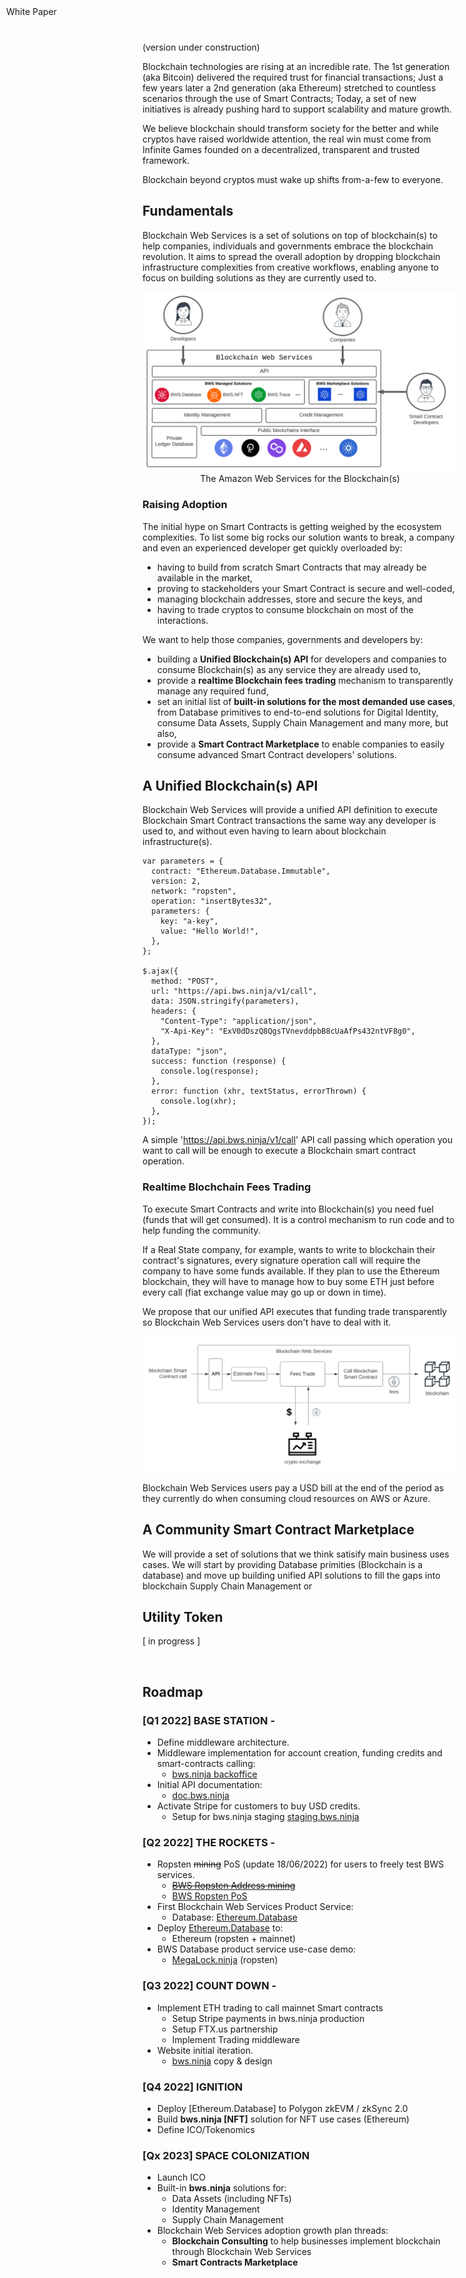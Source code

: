 <link rel="stylesheet" href="https://cdnjs.cloudflare.com/ajax/libs/highlight.js/11.4.0/styles/atom-one-dark.min.css">


<div style="position: fixed; top: 10px; left: 10px; border: 0;"> White Paper
</div>

<br/>
(version under construction)
<br/>

Blockchain technologies are rising at an incredible rate. The 1st generation (aka Bitcoin) delivered the required trust for financial transactions; Just a few years later a 2nd generation (aka Ethereum) stretched to countless scenarios through the use of Smart Contracts; Today, a set of new initiatives is already pushing hard to support scalability and mature growth.

We believe blockchain should transform society for the better and while cryptos have raised worldwide attention, the real win must come from Infinite Games founded on a decentralized, transparent and trusted framework. 

Blockchain beyond cryptos must wake up shifts from-a-few to everyone.

## Fundamentals

Blockchain Web Services is a set of solutions on top of blockchain(s) to help companies, individuals and governments embrace the blockchain revolution. It aims to spread the overall adoption by dropping blockchain infrastructure complexities from creative workflows, enabling anyone to focus on building solutions as they are currently used to.

<p align="center">
  <img src="img/BWS_HL_Components_FULL.svg" />
<i class="fa-solid fa-quote-left"></i>&nbsp;The Amazon Web Services for the Blockchain(s)&nbsp;<i class="fa-solid fa-quote-right"></i>
</p>

### Raising Adoption

The initial hype on Smart Contracts is getting weighed by the ecosystem complexities. To list some big rocks our solution wants to break, a company and even an experienced developer get quickly overloaded by:

 <ul class="fa-ul">
    <li><span class="fa-li"><i class="fa-regular fa-square"></i></span>having to build from scratch Smart Contracts that may already be available in the market,</li>
    <li><span class="fa-li"><i class="fa-regular fa-square"></i></span>proving to stackeholders your Smart Contract is secure and well-coded,</li>
    <li><span class="fa-li"><i class="fa-regular fa-square"></i></span>managing blockchain addresses, store and secure the keys, and</li>
    <li><span class="fa-li"><i class="fa-regular fa-square"></i></span>having to trade cryptos to consume blockchain on most of the interactions.</li>
  </ul>

We want to help those companies, governments and developers by:

 <ul class="fa-ul">
    <li><span class="fa-li"><i class="fa-regular fa-square-check"></i></span>building a <strong>Unified Blockchain(s) API</strong> for developers and companies to consume Blockchain(s) as any service they are already used to,</li>
    <li><span class="fa-li"><i class="fa-regular fa-square-check"></i></span>provide a <strong>realtime Blockchain fees trading</strong> mechanism to transparently manage any required fund,</li>
    <li><span class="fa-li"><i class="fa-regular fa-square-check"></i></span>set an initial list of <strong>built-in solutions for the most demanded use cases</strong>, from Database primitives to end-to-end solutions for Digital Identity, consume Data Assets, Supply Chain Management and many more, but also,</li> 
    <li><span class="fa-li"><i class="fa-regular fa-square-check"></i></span>provide a <strong>Smart Contract Marketplace</strong> to enable companies to easily consume advanced Smart Contract developers' solutions.</li>
  </ul>

## A Unified Blockchain(s) API

Blockchain Web Services will provide a unified API definition to execute Blockchain Smart Contract transactions the same way any developer is used to, and without even having to learn about blockchain infrastructure(s).

<pre><code class="js">var parameters = {
  contract: "Ethereum.Database.Immutable",
  version: 2,
  network: "ropsten",
  operation: "insertBytes32",
  parameters: {
    key: "a-key",
    value: "Hello World!",
  },
};

$.ajax({
  method: "POST",
  url: "https://api.bws.ninja/v1/call",
  data: JSON.stringify(parameters),
  headers: {
    "Content-Type": "application/json",
    "X-Api-Key": "ExV0dDszQ8QgsTVnevddpbB8cUaAfPs432ntVF8g0",
  },
  dataType: "json",
  success: function (response) {
    console.log(response);
  },
  error: function (xhr, textStatus, errorThrown) {
    console.log(xhr);
  },
});</code></pre>

A simple 'https://api.bws.ninja/v1/call' API call passing which operation you want to call will be enough to execute a Blockchain smart contract operation.

### Realtime Blochchain Fees Trading

To execute Smart Contracts and write into Blockchain(s) you need fuel (funds that will get consumed). It is a control mechanism to run code and to help funding the community. 

If a Real State company, for example, wants to write to blockchain their contract's signatures, every signature operation call will require the company to have some funds available. If they plan to use the Ethereum blockchain, they will have to manage how to buy some ETH just before every call (fiat exchange value may go up or down in time).

We propose that our unified API executes that funding trade transparently so Blockchain Web Services users don't have to deal with it.

<p align="center">
  <img src="img/Real-TimeFees.svg" />
</p>

Blockchain Web Services users pay a USD bill at the end of the period as they currently do when consuming cloud resources on AWS or Azure.

## A Community Smart Contract Marketplace

We will provide a set of solutions that we think satisify main business uses cases. We will start by providing Database primities (Blockchain is a database) and move up building unified API solutions to fill the gaps into blockchain Supply Chain Management or 

## Utility Token

[ in progress ]

<br/>

## <a name="roadmap"></a>Roadmap

### [Q1 2022] **BASE STATION** - <i class="fa-solid fa-check"></i>

- Define middleware architecture.
- Middleware implementation for account creation, funding credits and smart-contracts calling:
  - [bws.ninja backoffice](https://bws.ninja/)
- Initial API documentation:
  - [doc.bws.ninja](https://doc.bws.ninja/)
- Activate Stripe for customers to buy USD credits.
  - Setup for bws.ninja staging [staging.bws.ninja](https://staging.bws.ninja)

### [Q2 2022] **THE ROCKETS** - <i class="fa-solid fa-check"></i>

- Ropsten ~~mining~~ PoS (update 18/06/2022) for users to freely test BWS services.
  - ~~[BWS Ropsten Address mining](https://ropsten.etherscan.io/address/0x9089Db83F0590EC2eD01A5Eb4F8584Dd6F4bDaC7#mine)~~
  - [BWS Ropsten PoS](https://ropsten.beaconcha.in/validator/877c91d2376f731a0f621c7848c0cd9d0a2622e91d68922838ef6b4dd5d8256e46e86cf06f5979b32103ed706d0c70ed)
- First Blockchain Web Services Product Service:
  - Database: [Ethereum.Database](https://github.com/NachoColl/blockchain-web-services/tree/Ethereum.Database.Immutable/contracts/ethereum)
- Deploy [Ethereum.Database](https://doc.bws.ninja/#database) to:
  - Ethereum (ropsten + mainnet)
- BWS Database product service use-case demo:
  - [MegaLock.ninja](https://megalock.ninja) (ropsten)

### [Q3 2022] **COUNT DOWN** - <i class="fa-solid fa-check"></i>

- Implement ETH trading to call mainnet Smart contracts
  - Setup Stripe payments in bws.ninja production
  - Setup FTX.us partnership
  - Implement Trading middleware
- Website initial iteration.
  - [bws.ninja](https://bws.ninja/) copy & design

### [Q4 2022] **IGNITION**

- Deploy [Ethereum.Database] to Polygon zkEVM / zkSync 2.0
- Build **bws.ninja [NFT]** solution for NFT use cases (Ethereum)
- Define ICO/Tokenomics

### [Qx 2023] **SPACE COLONIZATION**

- Launch ICO
- Built-in **bws.ninja** solutions for:
  - Data Assets (including NFTs)
  - Identity Management
  - Supply Chain Management
- Blockchain Web Services adoption growth plan threads:
  - **Blockchain Consulting** to help businesses implement blockchain through Blockchain Web Services 
  - **Smart Contracts Marketplace**


<script src="https://kit.fontawesome.com/ed4fd3e862.js" crossorigin="anonymous"></script>

<script src="https://cdnjs.cloudflare.com/ajax/libs/highlight.js/11.4.0/highlight.min.js"></script>
<script>hljs.highlightAll();</script>

